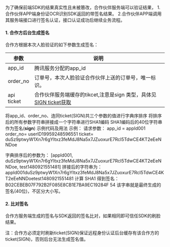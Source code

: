 为了确保前端SDK的结果真实性且未被篡改，合作伙伴服务端可以验证结果，
1.合作伙伴APP端身份证OCR识别SDK返回的带签名结果。
2.合作伙伴APP端调用其服务端接口进行签名认证，接口认证成功后继续业务流程。

#### 1. 合作方后台生成签名
合作方根据本次人脸验证的如下参数生成签名：


| 参数 | 说明 | 
|---------|---------|
| app_id | 腾讯服务分配的app_id | 
| order_no | 订单号，本次人脸验证合作伙伴上送的订单号，唯一标识。 | 
| api ticket | 合作伙伴服务端缓存的tikcet,注意是sign 类型，具体见[SIGN ticket获取](http://tce.fsphere.cn/document/product/295/10120)| 
将app_id、order_no、连同ticket(SIGN)共三个参数的值进行字典序排序
将排序后的所有参数字符串拼接成一个字符串进行SHA1编码
SHA1编码后的40位字符串作为签名(**sign**)
示例代码及用法
示例：
请求参数：
app_id = appId001
order_no= userID19959248596551
ticket= duSz9ptwyW1Xn7r6gYItxz3feMdJ8Na5x7JZuoxurE7RcI5TdwCE4KT2eEeNNDoe

字典排序后的参数为：
[appId001, duSz9ptwyW1Xn7r6gYItxz3feMdJ8Na5x7JZuoxurE7RcI5TdwCE4KT2eEeNNDoe, test1480921551481]
拼接后的字符串为：
appId001duSz9ptwyW1Xn7r6gYItxz3feMdJ8Na5x7JZuoxurE7RcI5TdwCE4KT2eEeNNDoetest1480921551481
计算 SHA1 得到签名：
B02CEBEB07F792B2F085E8CB1E7BA9EC19284F
54
该字串就是最终生成的签名(40位)，不区分大小写。

#### 2. 比对签名
合作方服务端生成的签名与SDK返回的签名比对，如果相同即可信任SDK的刷脸结果。

注：合作方必须定时刷新ticket(SIGN)保证远程身份认证后台缓存有该合作方的ticket(SIGN)，否则后台无法生成签名值。